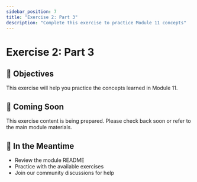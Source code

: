 ```yaml
---
sidebar_position: 7
title: "Exercise 2: Part 3"
description: "Complete this exercise to practice Module 11 concepts"
---
```


# Exercise 2: Part 3

## 🎯 Objectives

This exercise will help you practice the concepts learned in Module 11.

## 📝 Coming Soon

This exercise content is being prepared. Please check back soon or refer to the main module materials.

## 🚀 In the Meantime

- Review the module README
- Practice with the available exercises
- Join our community discussions for help
